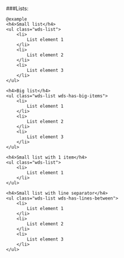 ###Lists:

	@example
	<h4>Small list</h4>
	<ul class="wds-list">
		<li>
			List element 1
		</li>
		<li>
			List element 2
		</li>
		<li>
			List element 3
		</li>
	</ul>

	<h4>Big list</h4>
	<ul class="wds-list wds-has-big-items">
		<li>
			List element 1
		</li>
		<li>
			List element 2
		</li>
		<li>
			List element 3
		</li>
	</ul>

	<h4>Small list with 1 item</h4>
	<ul class="wds-list">
		<li>
			List element 1
		</li>
	</ul>

	<h4>Small list with line separator</h4>
	<ul class="wds-list wds-has-lines-between">
		<li>
			List element 1
		</li>
		<li>
			List element 2
		</li>
		<li>
			List element 3
		</li>
	</ul>
